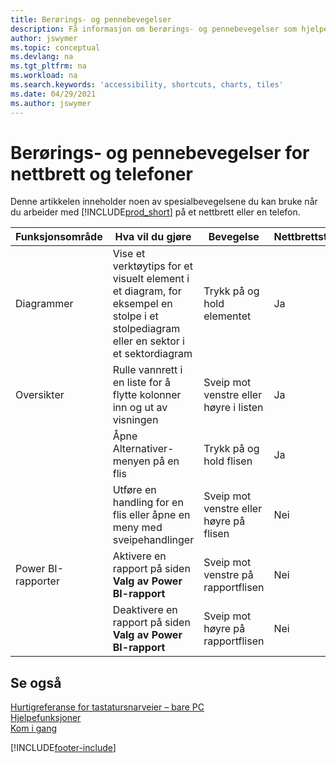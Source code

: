 ```yaml
---
title: Berørings- og pennebevegelser
description: Få informasjon om berørings- og pennebevegelser som hjelper deg å arbeide effektivt med dataene på nettbrett og telefoner.
author: jswymer
ms.topic: conceptual
ms.devlang: na
ms.tgt_pltfrm: na
ms.workload: na
ms.search.keywords: 'accessibility, shortcuts, charts, tiles'
ms.date: 04/29/2021
ms.author: jswymer
---
```


# <a name="touch-and-pen-gestures-for-tablet-and-phones"></a><a name="touch-and-pen-gestures-for-tablet-and-phones"></a>Berørings- og pennebevegelser for nettbrett og telefoner

Denne artikkelen inneholder noen av spesialbevegelsene du kan bruke når du arbeider med [!INCLUDE[prod_short](includes/prod_short.md)] på et nettbrett eller en telefon.

|Funksjonsområde|Hva vil du gjøre|Bevegelse|Nettbrettstøtte|Telefonstøtte|
|------------|----------------------|-------|--------------|-------------|
|Diagrammer|Vise et verktøytips for et visuelt element i et diagram, for eksempel en stolpe i et stolpediagram eller en sektor i et sektordiagram|Trykk på og hold elementet|Ja|Ja|
|Oversikter|Rulle vannrett i en liste for å flytte kolonner inn og ut av visningen|Sveip mot venstre eller høyre i listen|Ja|Nei|
||Åpne Alternativer-menyen på en flis|Trykk på og hold flisen|Ja|Ja|
||Utføre en handling for en flis eller åpne en meny med sveipehandlinger |Sveip mot venstre eller høyre på flisen|Nei|Ja|
|Power BI-rapporter|Aktivere en rapport på siden **Valg av Power BI-rapport** |Sveip mot venstre på rapportflisen|Nei|Ja|
||Deaktivere en rapport på siden **Valg av Power BI-rapport** |Sveip mot høyre på rapportflisen|Nei|Ja|

<!-- ## Charts

Business Central built-in charts display useful information about business data and KPIs. You can get additional information about the data by using the tooltips that are available on top of the data. To access a tooltip, tap and hold or hover over the data.

-->

## <a name="see-also"></a><a name="see-also"></a>Se også

[Hurtigreferanse for tastatursnarveier – bare PC](keyboard-shortcuts-cheatsheet.md)  
[Hjelpefunksjoner](ui-accessibility.md)  
[Kom i gang](/dynamics365/business-central/ui-get-ready-business)  

[!INCLUDE[footer-include](includes/footer-banner.md)]
